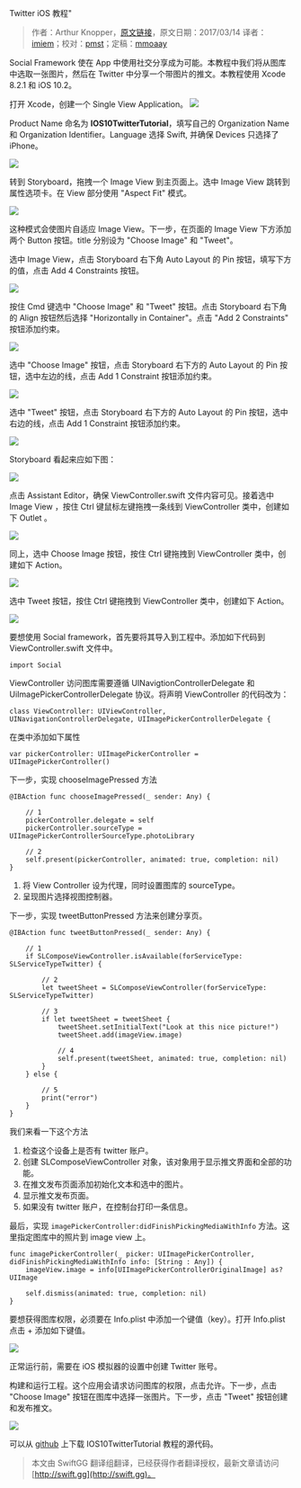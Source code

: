 Twitter iOS 教程"

> 作者：Arthur Knopper，[原文链接](https://www.ioscreator.com/tutorials/twitter-ios-tutorial-ios10)，原文日期：2017/03/14
> 译者：[imiem](undefined)；校对：[pmst](http://www.jianshu.com/users/596f2ba91ce9/latest_articles)；定稿：[mmoaay](http://www.jianshu.com/u/2d46948e84e3)
  








Social Framework 使在 App 中使用社交分享成为可能。本教程中我们将从图库中选取一张图片，然后在 Twitter 中分享一个带图片的推文。本教程使用 Xcode 8.2.1 和 iOS 10.2。



打开 Xcode，创建一个 Single View Application。
![](http://swift.gg/img/articles/twitter-ios-tutorial-ios10/single-view-xcode-templateformat=750w1523791017.6382737)

Product Name 命名为 **IOS10TwitterTutorial**，填写自己的 Organization Name 和 Organization Identifier。Language 选择 Swift, 并确保 Devices 只选择了 iPhone。

![](http://swift.gg/img/articles/twitter-ios-tutorial-ios10/format=750w1523791017.6963322)

转到 Storyboard，拖拽一个 Image View 到主页面上。选中 Image View 跳转到属性选项卡。在 View 部分使用 "Aspect Fit" 模式。

![](http://swift.gg/img/articles/twitter-ios-tutorial-ios10/format=300w1523791017.7377508)

这种模式会使图片自适应 Image View。下一步，在页面的 Image View 下方添加两个 Button 按钮。title 分别设为 "Choose Image" 和 "Tweet"。

选中 Image View，点击 Storyboard 右下角 Auto Layout 的 Pin 按钮，填写下方的值，点击 Add 4 Constraints 按钮。

![](http://swift.gg/img/articles/twitter-ios-tutorial-ios10/format=300w1523791017.786322)

按住 Cmd 键选中 "Choose Image" 和 "Tweet" 按钮。点击 Storyboard 右下角的 Align 按钮然后选择 "Horizontally in Container"。点击 "Add 2 Constraints" 按钮添加约束。

![](http://swift.gg/img/articles/twitter-ios-tutorial-ios10/format=300w1523791017.8271823)

选中 "Choose Image" 按钮，点击 Storyboard 右下方的 Auto Layout 的 Pin 按钮，选中左边的线，点击 Add 1 Constraint 按钮添加约束。

![](http://swift.gg/img/articles/twitter-ios-tutorial-ios10/format=300w1523791017.870292)

选中 "Tweet" 按钮，点击 Storyboard 右下方的 Auto Layout 的 Pin 按钮，选中右边的线，点击 Add 1 Constraint 按钮添加约束。

![](http://swift.gg/img/articles/twitter-ios-tutorial-ios10/format=300w1523791017.91299)

Storyboard 看起来应如下图：

![](http://swift.gg/img/articles/twitter-ios-tutorial-ios10/format=300w1523791017.956209)

点击 Assistant Editor，确保 ViewController.swift 文件内容可见。接着选中 Image View ，按住 Ctrl 键鼠标左键拖拽一条线到  ViewController 类中，创建如下 Outlet 。

![](http://swift.gg/img/articles/twitter-ios-tutorial-ios10/format=300w1523791017.964874)

同上，选中 Choose Image 按钮，按住 Ctrl 键拖拽到 ViewController 类中，创建如下 Action。

![](http://swift.gg/img/articles/twitter-ios-tutorial-ios10/format=300w1523791018.0067496)

选中 Tweet 按钮，按住 Ctrl 键拖拽到 ViewController 类中，创建如下 Action。

![](http://swift.gg/img/articles/twitter-ios-tutorial-ios10/format=300w1523791018.0520294)

要想使用 Social framework，首先要将其导入到工程中。添加如下代码到 ViewController.swift 文件中。

    
    import Social

ViewController 访问图库需要遵循 UINavigtionControllerDelegate 和 UiImagePickerControllerDelegate 协议。将声明 ViewController 的代码改为：

    
    class ViewController: UIViewController, UINavigationControllerDelegate, UIImagePickerControllerDelegate {

在类中添加如下属性

    
    var pickerController: UIImagePickerController = UIImagePickerController()

下一步，实现 chooseImagePressed 方法

    
    @IBAction func chooseImagePressed(_ sender: Any) {
            
        // 1
        pickerController.delegate = self
        pickerController.sourceType = UIImagePickerControllerSourceType.photoLibrary
            
        // 2
        self.present(pickerController, animated: true, completion: nil)
    }

1. 将 View Controller 设为代理，同时设置图库的 sourceType。
2. 呈现图片选择视图控制器。

下一步，实现 tweetButtonPressed 方法来创建分享页。

    
    @IBAction func tweetButtonPressed(_ sender: Any) {
            
        // 1
        if SLComposeViewController.isAvailable(forServiceType: SLServiceTypeTwitter) {
                
            // 2
            let tweetSheet = SLComposeViewController(forServiceType: SLServiceTypeTwitter)
                
            // 3
            if let tweetSheet = tweetSheet {
                tweetSheet.setInitialText("Look at this nice picture!")
                tweetSheet.add(imageView.image)
                    
                // 4
                self.present(tweetSheet, animated: true, completion: nil)
            }
        } else {
                
            // 5
            print("error")
        }
    }

我们来看一下这个方法

1. 检查这个设备上是否有 twitter 账户。
2. 创建 SLComposeViewController 对象，该对象用于显示推文界面和全部的功能。
3. 在推文发布页面添加初始化文本和选中的图片。
4. 显示推文发布页面。
5. 如果没有 twitter 账户，在控制台打印一条信息。

最后，实现 `imagePickerController:didFinishPickingMediaWithInfo` 方法。这里指定图库中的照片到 image view 上。

    
    func imagePickerController(_ picker: UIImagePickerController, didFinishPickingMediaWithInfo info: [String : Any]) {
        imageView.image = info[UIImagePickerControllerOriginalImage] as? UIImage
            
        self.dismiss(animated: true, completion: nil)
    }

要想获得图库权限，必须要在 Info.plist 中添加一个键值（key）。打开 Info.plist 点击 + 添加如下键值。

![](http://swift.gg/img/articles/twitter-ios-tutorial-ios10/format=750w1523791018.0618207)

正常运行前，需要在 iOS 模拟器的设置中创建 Twitter 账号。

构建和运行工程。这个应用会请求访问图库的权限，点击允许。下一步，点击 "Choose Image"  按钮在图库中选择一张图片。下一步，点击 "Tweet" 按钮创建和发布推文。

![](http://swift.gg/img/articles/twitter-ios-tutorial-ios10/format=500w1523791018.070653)

可以从 [github](https://github.com/ioscreator/ioscreator) 上下载 IOS10TwitterTutorial 教程的源代码。

> 本文由 SwiftGG 翻译组翻译，已经获得作者翻译授权，最新文章请访问 [http://swift.gg](http://swift.gg)。